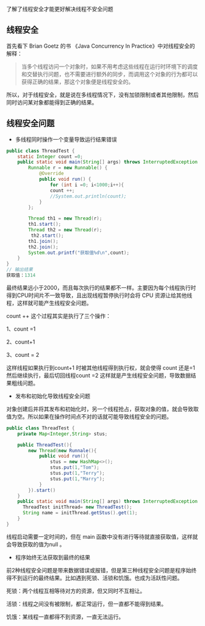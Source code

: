 了解了线程安全才能更好解决线程不安全问题

## 线程安全

首先看下 Brian Goetz 的书 《Java Concurrency In Practice》中对线程安全的解释：

> 当多个线程访问一个对象时，如果不用考虑这些线程在运行时环境下的调度和交替执行问题，也不需要进行额外的同步，而调用这个对象的行为都可以获得正确的结果，那这个对象便是线程安全的。

所以，对于线程安全，就是说在多线程情况下，没有加锁限制或者其他限制，然后同时访问某对象都能得到正确的结果。

## 线程安全问题

- 多线程同时操作一个变量导致运行结果错误

```java
public class ThreadTest {
    static Integer count =0;
    public static void main(String[] args) throws InterruptedException {
        Runnable r = new Runnable() {
            @Override
            public void run() {
                for (int i =0; i<1000;i++){
                count ++;
                //System.out.println(count);
            }
        };

        Thread th1 = new Thread(r);
        th1.start();
        Thread th2 = new Thread(r);
         th2.start();
        th1.join();
        th2.join();
        System.out.printf("获取值%d\n",count);
    }
}
// 输出结果
获取值：1314
```

最终结果远小于2000，而且每次执行的结果都不一样。主要因为每个线程执行时得到CPU时间片不一致导致，且出现线程暂停执行时会将 CPU 资源让给其他线程，这样就可能产生线程安全问题。

count ++ 这个过程其实是执行了三个操作：

1、count =1

2、count+1

3、count = 2

这样线程如果执行到count+1 时被其他线程得到执行权，就会使得 count 还是=1 然后继续执行，最后切回线程count =2 这样就是产生线程安全问题，导致数据结果粗线问题。

- 发布和初始化导致线程安全问题

对象创建后并将其发布和初始化时，另一个线程抢占，获取对象的值，就会导致取值为空。所以如果在操作时间点不对的话就可能导致线程安全的问题。

```java
public class ThreadTest {
    private Map<Integer,String> stus;

    public ThreadTest(){
        new Thread(new Runnale(){
            public void run(){
                stus = new HashMap<>();
                stus.put(1,"Tom");
                stus.put(1,"Terry");
                stus.put(1,"Marry");
            }
        }).start()
    }
    public static void main(String[] args) throws InterruptedException {
      ThreadTest initThread= new ThreadTest();
      String name = initThread.getStus().get(1); 
    }
}
```

线程启动需要一定时间的，但在 main 函数中没有进行等待就直接获取值，这样就会导致获取的值为null 。

- 程序始终无法获取到最终的结果

前2种线程安全问题是带来数据错误或报错，但是第三种线程安全问题是程序始终得不到运行的最终结果。比如遇到死锁、活锁和饥饿。也成为活跃性问题。 

死锁：两个线程互相等待对方的资源，但又同时不互相让。

活锁：线程之间没有被限制，都正常运行，但一直都不能得到结果。

饥饿：某线程一直都得不到资源，一直无法运行。








